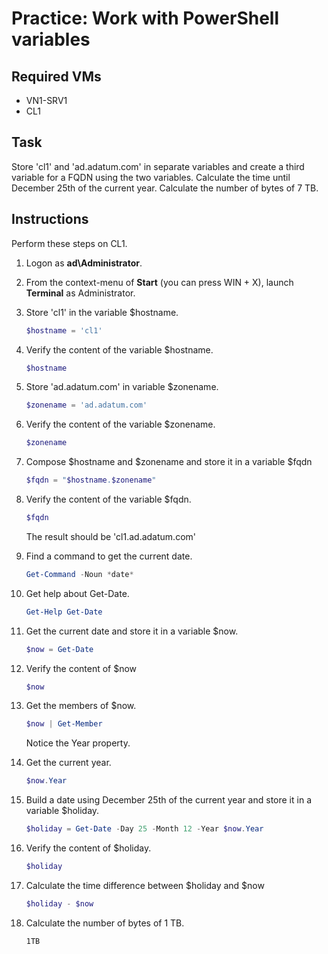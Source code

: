 # Practice: Work with PowerShell variables

## Required VMs

* VN1-SRV1
* CL1

## Task

Store 'cl1' and 'ad.adatum.com' in separate variables and create a third variable for a FQDN using the two variables. Calculate the time until December 25th of the current year. Calculate the number of bytes of 7 TB.

## Instructions

Perform these steps on CL1.

1. Logon as **ad\Administrator**.
1. From the context-menu of **Start** (you can press WIN + X), launch **Terminal** as Administrator.
1. Store 'cl1' in the variable $hostname.

    ````powershell
    $hostname = 'cl1'
    ````

1. Verify the content of the variable $hostname.

    ````powershell
    $hostname
    ````

1. Store 'ad.adatum.com' in variable $zonename.

    ````powershell
    $zonename = 'ad.adatum.com'
    ````

1. Verify the content of the variable $zonename.

    ````powershell
    $zonename
    ````

1. Compose $hostname and $zonename and store it in a variable $fqdn

    ````powershell
    $fqdn = "$hostname.$zonename"
    ````

1. Verify the content of the variable $fqdn.

    ````powershell
    $fqdn
    ````

    The result should be 'cl1.ad.adatum.com'

1. Find a command to get the current date.

    ````powershell
    Get-Command -Noun *date*
    ````

1. Get help about Get-Date.

    ````powershell
    Get-Help Get-Date
    ````

1. Get the current date and store it in a variable $now.

    ````powershell
    $now = Get-Date
    ````

1. Verify the content of $now

    ````powershell
    $now
    ````

1. Get the members of $now.

    ````powershell
    $now | Get-Member
    ````

    Notice the Year property.

1. Get the current year.

    ````powershell
    $now.Year
    ````

1. Build a date using December 25th of the current year and store it in a variable $holiday.

    ````powershell
    $holiday = Get-Date -Day 25 -Month 12 -Year $now.Year
    ````

1. Verify the content of $holiday.

    ````powershell
    $holiday
    ````

1. Calculate the time difference between $holiday and $now

    ````powershell
    $holiday - $now
    ````

1. Calculate the number of bytes of 1 TB.

    ````powershell
    1TB
    ````
